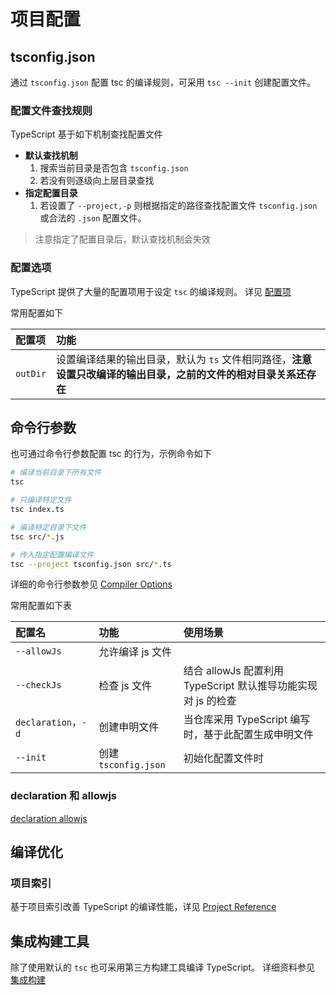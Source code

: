 # 项目配置


## tsconfig.json
通过 `tsconfig.json` 配置 tsc 的编译规则，可采用 `tsc --init` 创建配置文件。

### 配置文件查找规则
TypeScript 基于如下机制查找配置文件

* **默认查找机制**
  1. 搜索当前目录是否包含 `tsconfig.json`
  2. 若没有则逐级向上层目录查找
* **指定配置目录**  
  1. 若设置了 `--project,-p` 则根据指定的路径查找配置文件 `tsconfig.json` 或合法的 `.json` 配置文件。

> 注意指定了配置目录后，默认查找机制会失效

### 配置选项
TypeScript 提供了大量的配置项用于设定 `tsc` 的编译规则。
详见 [配置项](https://www.typescriptlang.org/v2/en/tsconfig#allowJs)

常用配置如下

| 配置项   | 功能                                                                                                             |
| :------- | :--------------------------------------------------------------------------------------------------------------- |
| `outDir` | 设置编译结果的输出目录，默认为 `ts` 文件相同路径，**注意设置只改编译的输出目录，之前的文件的相对目录关系还存在** |



## 命令行参数
也可通过命令行参数配置 tsc 的行为，示例命令如下

```bash
# 编译当前目录下所有文件
tsc

# 只编译特定文件
tsc index.ts

# 编译特定目录下文件
tsc src/*.js

# 传入指定配置编译文件
tsc --project tsconfig.json src/*.ts
```

详细的命令行参数参见 [Compiler Options](https://www.typescriptlang.org/docs/handbook/compiler-options.html)

常用配置如下表

| 配置名              | 功能                 | 使用场景                                                      |
| :------------------ | :------------------- | :------------------------------------------------------------ |
| `--allowJs`         | 允许编译 js 文件     |
| `--checkJs`         | 检查 js 文件         | 结合 allowJs 配置利用 TypeScript 默认推导功能实现对 js 的检查 |
| `declaration`，`-d` | 创建申明文件         | 当仓库采用 TypeScript 编写时，基于此配置生成申明文件          |
| `--init`            | 创建 `tsconfig.json` | 初始化配置文件时                                              |

### declaration 和 allowjs

[declaration allowjs](https://www.typescriptlang.org/docs/handbook/release-notes/overview.html#--declaration-and---allowjs)


## 编译优化
### 项目索引
<!-- TODO: 补充实际的使用案例 -->
基于项目索引改善 TypeScript 的编译性能，详见 [Project Reference](https://www.typescriptlang.org/docs/handbook/project-references.html)

## 集成构建工具
除了使用默认的 `tsc` 也可采用第三方构建工具编译 TypeScript。
详细资料参见 [集成构建](https://www.typescriptlang.org/docs/handbook/integrating-with-build-tools.html)